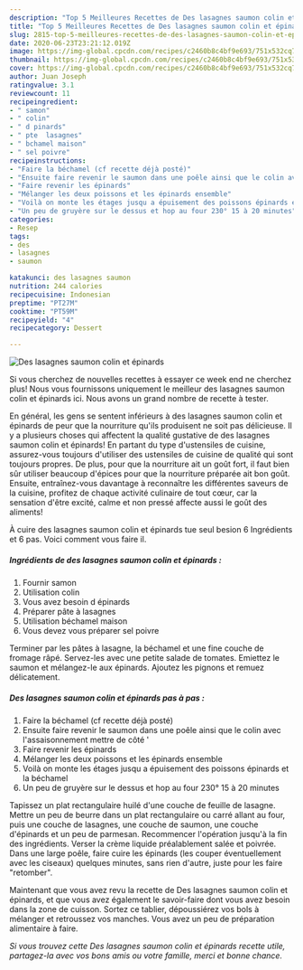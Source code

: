 ```yaml
---
description: "Top 5 Meilleures Recettes de Des lasagnes saumon colin et épinards"
title: "Top 5 Meilleures Recettes de Des lasagnes saumon colin et épinards"
slug: 2815-top-5-meilleures-recettes-de-des-lasagnes-saumon-colin-et-epinards
date: 2020-06-23T23:21:12.019Z
image: https://img-global.cpcdn.com/recipes/c2460b8c4bf9e693/751x532cq70/des-lasagnes-saumon-colin-et-epinards-photo-principale-de-la-recette.jpg
thumbnail: https://img-global.cpcdn.com/recipes/c2460b8c4bf9e693/751x532cq70/des-lasagnes-saumon-colin-et-epinards-photo-principale-de-la-recette.jpg
cover: https://img-global.cpcdn.com/recipes/c2460b8c4bf9e693/751x532cq70/des-lasagnes-saumon-colin-et-epinards-photo-principale-de-la-recette.jpg
author: Juan Joseph
ratingvalue: 3.1
reviewcount: 11
recipeingredient:
- " samon"
- " colin"
- " d pinards"
- " pte  lasagnes"
- " bchamel maison"
- " sel poivre"
recipeinstructions:
- "Faire la béchamel (cf recette déjà posté)"
- "Ensuite faire revenir le saumon dans une poêle ainsi que le colin avec l&#39;assaisonnement mettre de côté &#39;"
- "Faire revenir les épinards"
- "Mélanger les deux poissons et les épinards ensemble"
- "Voilà on monte les étages jusqu a épuisement des poissons épinards et la béchamel"
- "Un peu de gruyère sur le dessus et hop au four 230° 15 à 20 minutes"
categories:
- Resep
tags:
- des
- lasagnes
- saumon

katakunci: des lasagnes saumon 
nutrition: 244 calories
recipecuisine: Indonesian
preptime: "PT27M"
cooktime: "PT59M"
recipeyield: "4"
recipecategory: Dessert

---
```



![Des lasagnes saumon colin et épinards](https://img-global.cpcdn.com/recipes/c2460b8c4bf9e693/751x532cq70/des-lasagnes-saumon-colin-et-epinards-photo-principale-de-la-recette.jpg)

Si vous cherchez de nouvelles recettes à essayer ce week end ne cherchez plus! Nous vous fournissons uniquement le meilleur des lasagnes saumon colin et épinards ici. Nous avons un grand nombre de recette à tester.

En général, les gens se sentent inférieurs à des lasagnes saumon colin et épinards de peur que la nourriture qu'ils produisent ne soit pas délicieuse. Il y a plusieurs choses qui affectent la qualité gustative de des lasagnes saumon colin et épinards! En partant du type d'ustensiles de cuisine, assurez-vous toujours d'utiliser des ustensiles de cuisine de qualité qui sont toujours propres. De plus, pour que la nourriture ait un goût fort, il faut bien sûr utiliser beaucoup d'épices pour que la nourriture préparée ait bon goût. Ensuite, entraînez-vous davantage à reconnaître les différentes saveurs de la cuisine, profitez de chaque activité culinaire de tout cœur, car la sensation d'être excité, calme et non pressé affecte aussi le goût des aliments!

<!--inarticleads1-->

À cuire des lasagnes saumon colin et épinards tue seul besion 6 Ingrédients et 6 pas. Voici comment vous faire il.

##### Ingrédients de des lasagnes saumon colin et épinards :

1. Fournir  samon
1. Utilisation  colin
1. Vous avez besoin  d épinards
1. Préparer  pâte à lasagnes
1. Utilisation  béchamel maison
1. Vous devez vous préparer  sel poivre


Terminer par les pâtes à lasagne, la béchamel et une fine couche de fromage râpé. Servez-les avec une petite salade de tomates. Emiettez le saumon et mélangez-le aux épinards. Ajoutez les pignons et remuez délicatement. 

<!--inarticleads2-->

##### Des lasagnes saumon colin et épinards pas à pas :

1. Faire la béchamel (cf recette déjà posté)
1. Ensuite faire revenir le saumon dans une poêle ainsi que le colin avec l&#39;assaisonnement mettre de côté &#39;
1. Faire revenir les épinards
1. Mélanger les deux poissons et les épinards ensemble
1. Voilà on monte les étages jusqu a épuisement des poissons épinards et la béchamel
1. Un peu de gruyère sur le dessus et hop au four 230° 15 à 20 minutes


Tapissez un plat rectangulaire huilé d&#39;une couche de feuille de lasagne. Mettre un peu de beurre dans un plat rectangulaire ou carré allant au four, puis une couche de lasagnes, une couche de saumon, une couche d&#39;épinards et un peu de parmesan. Recommencer l&#39;opération jusqu&#39;à la fin des ingrédients. Verser la crème liquide préalablement salée et poivrée. Dans une large poêle, faire cuire les épinards (les couper éventuellement avec les ciseaux) quelques minutes, sans rien d&#39;autre, juste pour les faire &#34;retomber&#34;. 

<!--inarticleads1-->

<p>
Maintenant que vous avez revu la recette de Des lasagnes saumon colin et épinards, et que vous avez également le savoir-faire dont vous avez besoin dans la zone de cuisson. Sortez ce tablier, dépoussiérez vos bols à mélanger et retroussez vos manches. Vous avez un peu de préparation alimentaire à faire.
</p>

<p>
<i>Si vous trouvez cette Des lasagnes saumon colin et épinards recette utile, partagez-la avec vos bons amis ou votre famille, merci et bonne chance.</i>
</p>
